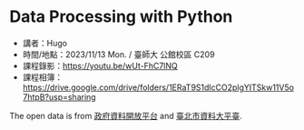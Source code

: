 ﻿# Data Processing with Python
- 講者：Hugo
- 時間/地點：2023/11/13 Mon. / 臺師大 公館校區 C209
- 課程錄影：https://youtu.be/wUt-FhC7lNQ 
- 課程相簿：https://drive.google.com/drive/folders/1ERaT9S1dlcCO2plgYITSkw11V5o7htpB?usp=sharing

The open data is from [政府資料開放平台](https://data.gov.tw/) and [臺北市資料大平臺](https://data.taipei/).